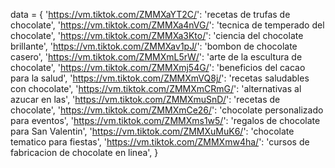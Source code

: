 data = {
    'https://vm.tiktok.com/ZMMXaYT2C/': 'recetas de trufas de chocolate',
    'https://vm.tiktok.com/ZMMXa4nVG/': 'tecnica de temperado del chocolate',
    'https://vm.tiktok.com/ZMMXa3Kto/': 'ciencia del chocolate brillante',
    'https://vm.tiktok.com/ZMMXav1pJ/': 'bombon de chocolate casero',
    'https://vm.tiktok.com/ZMMXmL5rW/': 'arte de la escultura de chocolate',
    'https://vm.tiktok.com/ZMMXmj54G/': 'beneficios del cacao para la salud',
    'https://vm.tiktok.com/ZMMXmVQ8j/': 'recetas saludables con chocolate',
    'https://vm.tiktok.com/ZMMXmCRmG/': 'alternativas al azucar en las',
    'https://vm.tiktok.com/ZMMXmuSnD/': 'recetas de chocolate',
    'https://vm.tiktok.com/ZMMXmCe26/': 'chocolate personalizado para eventos',
    'https://vm.tiktok.com/ZMMXms1w5/': 'regalos de chocolate para San Valentin',
    'https://vm.tiktok.com/ZMMXuMuK6/': 'chocolate tematico para fiestas',
    'https://vm.tiktok.com/ZMMXmw4ha/': 'cursos de fabricacion de chocolate en linea',
}
